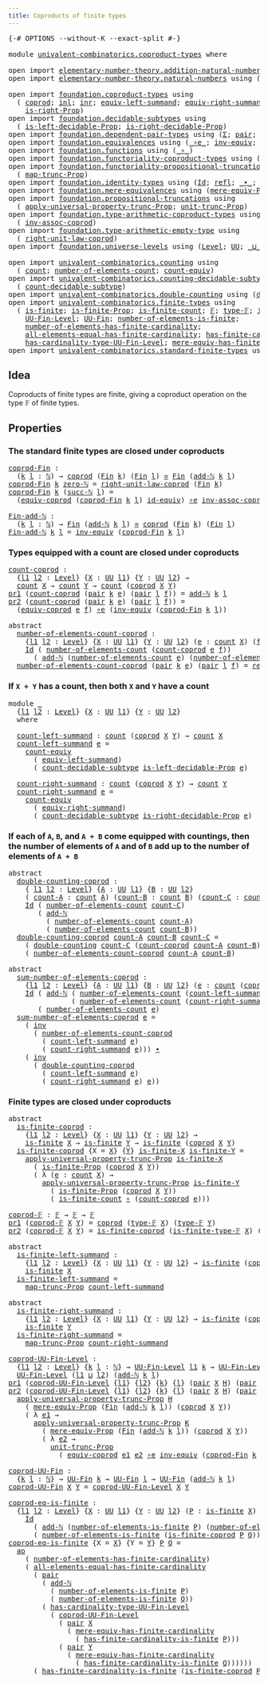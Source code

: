```yaml
---
title: Coproducts of finite types
---
```


<pre class="Agda"><a id="52" class="Symbol">{-#</a> <a id="56" class="Keyword">OPTIONS</a> <a id="64" class="Pragma">--without-K</a> <a id="76" class="Pragma">--exact-split</a> <a id="90" class="Symbol">#-}</a>

<a id="95" class="Keyword">module</a> <a id="102" href="univalent-combinatorics.coproduct-types.html" class="Module">univalent-combinatorics.coproduct-types</a> <a id="142" class="Keyword">where</a>

<a id="149" class="Keyword">open</a> <a id="154" class="Keyword">import</a> <a id="161" href="elementary-number-theory.addition-natural-numbers.html" class="Module">elementary-number-theory.addition-natural-numbers</a> <a id="211" class="Keyword">using</a> <a id="217" class="Symbol">(</a><a id="218" href="elementary-number-theory.addition-natural-numbers.html#1164" class="Function">add-ℕ</a><a id="223" class="Symbol">)</a>
<a id="225" class="Keyword">open</a> <a id="230" class="Keyword">import</a> <a id="237" href="elementary-number-theory.natural-numbers.html" class="Module">elementary-number-theory.natural-numbers</a> <a id="278" class="Keyword">using</a> <a id="284" class="Symbol">(</a><a id="285" href="elementary-number-theory.natural-numbers.html#1458" class="Datatype">ℕ</a><a id="286" class="Symbol">;</a> <a id="288" href="elementary-number-theory.natural-numbers.html#1479" class="InductiveConstructor">zero-ℕ</a><a id="294" class="Symbol">;</a> <a id="296" href="elementary-number-theory.natural-numbers.html#1492" class="InductiveConstructor">succ-ℕ</a><a id="302" class="Symbol">)</a>

<a id="305" class="Keyword">open</a> <a id="310" class="Keyword">import</a> <a id="317" href="foundation.coproduct-types.html" class="Module">foundation.coproduct-types</a> <a id="344" class="Keyword">using</a>
  <a id="352" class="Symbol">(</a> <a id="354" href="foundation.coproduct-types.html#1182" class="Datatype">coprod</a><a id="360" class="Symbol">;</a> <a id="362" href="foundation.coproduct-types.html#1253" class="InductiveConstructor">inl</a><a id="365" class="Symbol">;</a> <a id="367" href="foundation.coproduct-types.html#1276" class="InductiveConstructor">inr</a><a id="370" class="Symbol">;</a> <a id="372" href="foundation.coproduct-types.html#3502" class="Function">equiv-left-summand</a><a id="390" class="Symbol">;</a> <a id="392" href="foundation.coproduct-types.html#4547" class="Function">equiv-right-summand</a><a id="411" class="Symbol">;</a> <a id="413" href="foundation.coproduct-types.html#1663" class="Function">is-left-Prop</a><a id="425" class="Symbol">;</a>
    <a id="431" href="foundation.coproduct-types.html#1972" class="Function">is-right-Prop</a><a id="444" class="Symbol">)</a>
<a id="446" class="Keyword">open</a> <a id="451" class="Keyword">import</a> <a id="458" href="foundation.decidable-subtypes.html" class="Module">foundation.decidable-subtypes</a> <a id="488" class="Keyword">using</a>
  <a id="496" class="Symbol">(</a> <a id="498" href="foundation.decidable-subtypes.html#3782" class="Function">is-left-decidable-Prop</a><a id="520" class="Symbol">;</a> <a id="522" href="foundation.decidable-subtypes.html#4189" class="Function">is-right-decidable-Prop</a><a id="545" class="Symbol">)</a>
<a id="547" class="Keyword">open</a> <a id="552" class="Keyword">import</a> <a id="559" href="foundation.dependent-pair-types.html" class="Module">foundation.dependent-pair-types</a> <a id="591" class="Keyword">using</a> <a id="597" class="Symbol">(</a><a id="598" href="foundation-core.dependent-pair-types.html#515" class="Record">Σ</a><a id="599" class="Symbol">;</a> <a id="601" href="foundation-core.dependent-pair-types.html#588" class="InductiveConstructor">pair</a><a id="605" class="Symbol">;</a> <a id="607" href="foundation-core.dependent-pair-types.html#605" class="Field">pr1</a><a id="610" class="Symbol">;</a> <a id="612" href="foundation-core.dependent-pair-types.html#617" class="Field">pr2</a><a id="615" class="Symbol">)</a>
<a id="617" class="Keyword">open</a> <a id="622" class="Keyword">import</a> <a id="629" href="foundation.equivalences.html" class="Module">foundation.equivalences</a> <a id="653" class="Keyword">using</a> <a id="659" class="Symbol">(</a><a id="660" href="foundation-core.equivalences.html#7869" class="Function Operator">_∘e_</a><a id="664" class="Symbol">;</a> <a id="666" href="foundation-core.equivalences.html#5721" class="Function">inv-equiv</a><a id="675" class="Symbol">;</a> <a id="677" href="foundation-core.equivalences.html#1621" class="Function Operator">_≃_</a><a id="680" class="Symbol">;</a> <a id="682" href="foundation-core.equivalences.html#2494" class="Function">id-equiv</a><a id="690" class="Symbol">)</a>
<a id="692" class="Keyword">open</a> <a id="697" class="Keyword">import</a> <a id="704" href="foundation.functions.html" class="Module">foundation.functions</a> <a id="725" class="Keyword">using</a> <a id="731" class="Symbol">(</a><a id="732" href="foundation-core.functions.html#420" class="Function Operator">_∘_</a><a id="735" class="Symbol">)</a>
<a id="737" class="Keyword">open</a> <a id="742" class="Keyword">import</a> <a id="749" href="foundation.functoriality-coproduct-types.html" class="Module">foundation.functoriality-coproduct-types</a> <a id="790" class="Keyword">using</a> <a id="796" class="Symbol">(</a><a id="797" href="foundation.functoriality-coproduct-types.html#4586" class="Function">equiv-coprod</a><a id="809" class="Symbol">)</a>
<a id="811" class="Keyword">open</a> <a id="816" class="Keyword">import</a> <a id="823" href="foundation.functoriality-propositional-truncation.html" class="Module">foundation.functoriality-propositional-truncation</a> <a id="873" class="Keyword">using</a>
  <a id="881" class="Symbol">(</a> <a id="883" href="foundation.functoriality-propositional-truncation.html#1456" class="Function">map-trunc-Prop</a><a id="897" class="Symbol">)</a>
<a id="899" class="Keyword">open</a> <a id="904" class="Keyword">import</a> <a id="911" href="foundation.identity-types.html" class="Module">foundation.identity-types</a> <a id="937" class="Keyword">using</a> <a id="943" class="Symbol">(</a><a id="944" href="foundation-core.identity-types.html#1767" class="Datatype">Id</a><a id="946" class="Symbol">;</a> <a id="948" href="foundation-core.identity-types.html#1820" class="InductiveConstructor">refl</a><a id="952" class="Symbol">;</a> <a id="954" href="foundation-core.identity-types.html#2425" class="Function Operator">_∙_</a><a id="957" class="Symbol">;</a> <a id="959" href="foundation-core.identity-types.html#2729" class="Function">inv</a><a id="962" class="Symbol">;</a> <a id="964" href="foundation-core.identity-types.html#4003" class="Function">ap</a><a id="966" class="Symbol">)</a>
<a id="968" class="Keyword">open</a> <a id="973" class="Keyword">import</a> <a id="980" href="foundation.mere-equivalences.html" class="Module">foundation.mere-equivalences</a> <a id="1009" class="Keyword">using</a> <a id="1015" class="Symbol">(</a><a id="1016" href="foundation.mere-equivalences.html#1301" class="Function">mere-equiv-Prop</a><a id="1031" class="Symbol">)</a>
<a id="1033" class="Keyword">open</a> <a id="1038" class="Keyword">import</a> <a id="1045" href="foundation.propositional-truncations.html" class="Module">foundation.propositional-truncations</a> <a id="1082" class="Keyword">using</a>
  <a id="1090" class="Symbol">(</a> <a id="1092" href="foundation.propositional-truncations.html#5611" class="Function">apply-universal-property-trunc-Prop</a><a id="1127" class="Symbol">;</a> <a id="1129" href="foundation.propositional-truncations.html#2132" class="Function">unit-trunc-Prop</a><a id="1144" class="Symbol">)</a>
<a id="1146" class="Keyword">open</a> <a id="1151" class="Keyword">import</a> <a id="1158" href="foundation.type-arithmetic-coproduct-types.html" class="Module">foundation.type-arithmetic-coproduct-types</a> <a id="1201" class="Keyword">using</a>
  <a id="1209" class="Symbol">(</a> <a id="1211" href="foundation.type-arithmetic-coproduct-types.html#3751" class="Function">inv-assoc-coprod</a><a id="1227" class="Symbol">)</a>
<a id="1229" class="Keyword">open</a> <a id="1234" class="Keyword">import</a> <a id="1241" href="foundation.type-arithmetic-empty-type.html" class="Module">foundation.type-arithmetic-empty-type</a> <a id="1279" class="Keyword">using</a>
  <a id="1287" class="Symbol">(</a> <a id="1289" href="foundation.type-arithmetic-empty-type.html#10663" class="Function">right-unit-law-coprod</a><a id="1310" class="Symbol">)</a>
<a id="1312" class="Keyword">open</a> <a id="1317" class="Keyword">import</a> <a id="1324" href="foundation.universe-levels.html" class="Module">foundation.universe-levels</a> <a id="1351" class="Keyword">using</a> <a id="1357" class="Symbol">(</a><a id="1358" href="Agda.Primitive.html#597" class="Postulate">Level</a><a id="1363" class="Symbol">;</a> <a id="1365" href="foundation-core.universe-levels.html#235" class="Primitive">UU</a><a id="1367" class="Symbol">;</a> <a id="1369" href="Agda.Primitive.html#810" class="Primitive Operator">_⊔_</a><a id="1372" class="Symbol">)</a>

<a id="1375" class="Keyword">open</a> <a id="1380" class="Keyword">import</a> <a id="1387" href="univalent-combinatorics.counting.html" class="Module">univalent-combinatorics.counting</a> <a id="1420" class="Keyword">using</a>
  <a id="1428" class="Symbol">(</a> <a id="1430" href="univalent-combinatorics.counting.html#1901" class="Function">count</a><a id="1435" class="Symbol">;</a> <a id="1437" href="univalent-combinatorics.counting.html#2029" class="Function">number-of-elements-count</a><a id="1461" class="Symbol">;</a> <a id="1463" href="univalent-combinatorics.counting.html#3395" class="Function">count-equiv</a><a id="1474" class="Symbol">)</a>
<a id="1476" class="Keyword">open</a> <a id="1481" class="Keyword">import</a> <a id="1488" href="univalent-combinatorics.counting-decidable-subtypes.html" class="Module">univalent-combinatorics.counting-decidable-subtypes</a> <a id="1540" class="Keyword">using</a>
  <a id="1548" class="Symbol">(</a> <a id="1550" href="univalent-combinatorics.counting-decidable-subtypes.html#4574" class="Function">count-decidable-subtype</a><a id="1573" class="Symbol">)</a>
<a id="1575" class="Keyword">open</a> <a id="1580" class="Keyword">import</a> <a id="1587" href="univalent-combinatorics.double-counting.html" class="Module">univalent-combinatorics.double-counting</a> <a id="1627" class="Keyword">using</a> <a id="1633" class="Symbol">(</a><a id="1634" href="univalent-combinatorics.double-counting.html#1110" class="Function">double-counting</a><a id="1649" class="Symbol">)</a>
<a id="1651" class="Keyword">open</a> <a id="1656" class="Keyword">import</a> <a id="1663" href="univalent-combinatorics.finite-types.html" class="Module">univalent-combinatorics.finite-types</a> <a id="1700" class="Keyword">using</a>
  <a id="1708" class="Symbol">(</a> <a id="1710" href="univalent-combinatorics.finite-types.html#4244" class="Function">is-finite</a><a id="1719" class="Symbol">;</a> <a id="1721" href="univalent-combinatorics.finite-types.html#4153" class="Function">is-finite-Prop</a><a id="1735" class="Symbol">;</a> <a id="1737" href="univalent-combinatorics.finite-types.html#4483" class="Function">is-finite-count</a><a id="1752" class="Symbol">;</a> <a id="1754" href="univalent-combinatorics.finite-types.html#4635" class="Function">𝔽</a><a id="1755" class="Symbol">;</a> <a id="1757" href="univalent-combinatorics.finite-types.html#4683" class="Function">type-𝔽</a><a id="1763" class="Symbol">;</a> <a id="1765" href="univalent-combinatorics.finite-types.html#4734" class="Function">is-finite-type-𝔽</a><a id="1781" class="Symbol">;</a>
    <a id="1787" href="univalent-combinatorics.finite-types.html#5149" class="Function">UU-Fin-Level</a><a id="1799" class="Symbol">;</a> <a id="1801" href="univalent-combinatorics.finite-types.html#5610" class="Function">UU-Fin</a><a id="1807" class="Symbol">;</a> <a id="1809" href="univalent-combinatorics.finite-types.html#13493" class="Function">number-of-elements-is-finite</a><a id="1837" class="Symbol">;</a>
    <a id="1843" href="univalent-combinatorics.finite-types.html#6042" class="Function">number-of-elements-has-finite-cardinality</a><a id="1884" class="Symbol">;</a>
    <a id="1890" href="univalent-combinatorics.finite-types.html#11525" class="Function">all-elements-equal-has-finite-cardinality</a><a id="1931" class="Symbol">;</a> <a id="1933" href="univalent-combinatorics.finite-types.html#13256" class="Function">has-finite-cardinality-is-finite</a><a id="1965" class="Symbol">;</a>
    <a id="1971" href="univalent-combinatorics.finite-types.html#5350" class="Function">has-cardinality-type-UU-Fin-Level</a><a id="2004" class="Symbol">;</a> <a id="2006" href="univalent-combinatorics.finite-types.html#6202" class="Function">mere-equiv-has-finite-cardinality</a><a id="2039" class="Symbol">)</a>
<a id="2041" class="Keyword">open</a> <a id="2046" class="Keyword">import</a> <a id="2053" href="univalent-combinatorics.standard-finite-types.html" class="Module">univalent-combinatorics.standard-finite-types</a> <a id="2099" class="Keyword">using</a> <a id="2105" class="Symbol">(</a><a id="2106" href="univalent-combinatorics.standard-finite-types.html#2149" class="Function">Fin</a><a id="2109" class="Symbol">)</a>
</pre>
## Idea

Coproducts of finite types are finite, giving a coproduct operation on the type 𝔽 of finite types.

## Properties

### The standard finite types are closed under coproducts

<pre class="Agda"><a id="coprod-Fin"></a><a id="2307" href="univalent-combinatorics.coproduct-types.html#2307" class="Function">coprod-Fin</a> <a id="2318" class="Symbol">:</a>
  <a id="2322" class="Symbol">(</a><a id="2323" href="univalent-combinatorics.coproduct-types.html#2323" class="Bound">k</a> <a id="2325" href="univalent-combinatorics.coproduct-types.html#2325" class="Bound">l</a> <a id="2327" class="Symbol">:</a> <a id="2329" href="elementary-number-theory.natural-numbers.html#1458" class="Datatype">ℕ</a><a id="2330" class="Symbol">)</a> <a id="2332" class="Symbol">→</a> <a id="2334" href="foundation.coproduct-types.html#1182" class="Datatype">coprod</a> <a id="2341" class="Symbol">(</a><a id="2342" href="univalent-combinatorics.standard-finite-types.html#2149" class="Function">Fin</a> <a id="2346" href="univalent-combinatorics.coproduct-types.html#2323" class="Bound">k</a><a id="2347" class="Symbol">)</a> <a id="2349" class="Symbol">(</a><a id="2350" href="univalent-combinatorics.standard-finite-types.html#2149" class="Function">Fin</a> <a id="2354" href="univalent-combinatorics.coproduct-types.html#2325" class="Bound">l</a><a id="2355" class="Symbol">)</a> <a id="2357" href="foundation-core.equivalences.html#1621" class="Function Operator">≃</a> <a id="2359" href="univalent-combinatorics.standard-finite-types.html#2149" class="Function">Fin</a> <a id="2363" class="Symbol">(</a><a id="2364" href="elementary-number-theory.addition-natural-numbers.html#1164" class="Function">add-ℕ</a> <a id="2370" href="univalent-combinatorics.coproduct-types.html#2323" class="Bound">k</a> <a id="2372" href="univalent-combinatorics.coproduct-types.html#2325" class="Bound">l</a><a id="2373" class="Symbol">)</a>
<a id="2375" href="univalent-combinatorics.coproduct-types.html#2307" class="Function">coprod-Fin</a> <a id="2386" href="univalent-combinatorics.coproduct-types.html#2386" class="Bound">k</a> <a id="2388" href="elementary-number-theory.natural-numbers.html#1479" class="InductiveConstructor">zero-ℕ</a> <a id="2395" class="Symbol">=</a> <a id="2397" href="foundation.type-arithmetic-empty-type.html#10663" class="Function">right-unit-law-coprod</a> <a id="2419" class="Symbol">(</a><a id="2420" href="univalent-combinatorics.standard-finite-types.html#2149" class="Function">Fin</a> <a id="2424" href="univalent-combinatorics.coproduct-types.html#2386" class="Bound">k</a><a id="2425" class="Symbol">)</a>
<a id="2427" href="univalent-combinatorics.coproduct-types.html#2307" class="Function">coprod-Fin</a> <a id="2438" href="univalent-combinatorics.coproduct-types.html#2438" class="Bound">k</a> <a id="2440" class="Symbol">(</a><a id="2441" href="elementary-number-theory.natural-numbers.html#1492" class="InductiveConstructor">succ-ℕ</a> <a id="2448" href="univalent-combinatorics.coproduct-types.html#2448" class="Bound">l</a><a id="2449" class="Symbol">)</a> <a id="2451" class="Symbol">=</a>
  <a id="2455" class="Symbol">(</a><a id="2456" href="foundation.functoriality-coproduct-types.html#4586" class="Function">equiv-coprod</a> <a id="2469" class="Symbol">(</a><a id="2470" href="univalent-combinatorics.coproduct-types.html#2307" class="Function">coprod-Fin</a> <a id="2481" href="univalent-combinatorics.coproduct-types.html#2438" class="Bound">k</a> <a id="2483" href="univalent-combinatorics.coproduct-types.html#2448" class="Bound">l</a><a id="2484" class="Symbol">)</a> <a id="2486" href="foundation-core.equivalences.html#2494" class="Function">id-equiv</a><a id="2494" class="Symbol">)</a> <a id="2496" href="foundation-core.equivalences.html#7869" class="Function Operator">∘e</a> <a id="2499" href="foundation.type-arithmetic-coproduct-types.html#3751" class="Function">inv-assoc-coprod</a>

<a id="Fin-add-ℕ"></a><a id="2517" href="univalent-combinatorics.coproduct-types.html#2517" class="Function">Fin-add-ℕ</a> <a id="2527" class="Symbol">:</a>
  <a id="2531" class="Symbol">(</a><a id="2532" href="univalent-combinatorics.coproduct-types.html#2532" class="Bound">k</a> <a id="2534" href="univalent-combinatorics.coproduct-types.html#2534" class="Bound">l</a> <a id="2536" class="Symbol">:</a> <a id="2538" href="elementary-number-theory.natural-numbers.html#1458" class="Datatype">ℕ</a><a id="2539" class="Symbol">)</a> <a id="2541" class="Symbol">→</a> <a id="2543" href="univalent-combinatorics.standard-finite-types.html#2149" class="Function">Fin</a> <a id="2547" class="Symbol">(</a><a id="2548" href="elementary-number-theory.addition-natural-numbers.html#1164" class="Function">add-ℕ</a> <a id="2554" href="univalent-combinatorics.coproduct-types.html#2532" class="Bound">k</a> <a id="2556" href="univalent-combinatorics.coproduct-types.html#2534" class="Bound">l</a><a id="2557" class="Symbol">)</a> <a id="2559" href="foundation-core.equivalences.html#1621" class="Function Operator">≃</a> <a id="2561" href="foundation.coproduct-types.html#1182" class="Datatype">coprod</a> <a id="2568" class="Symbol">(</a><a id="2569" href="univalent-combinatorics.standard-finite-types.html#2149" class="Function">Fin</a> <a id="2573" href="univalent-combinatorics.coproduct-types.html#2532" class="Bound">k</a><a id="2574" class="Symbol">)</a> <a id="2576" class="Symbol">(</a><a id="2577" href="univalent-combinatorics.standard-finite-types.html#2149" class="Function">Fin</a> <a id="2581" href="univalent-combinatorics.coproduct-types.html#2534" class="Bound">l</a><a id="2582" class="Symbol">)</a>
<a id="2584" href="univalent-combinatorics.coproduct-types.html#2517" class="Function">Fin-add-ℕ</a> <a id="2594" href="univalent-combinatorics.coproduct-types.html#2594" class="Bound">k</a> <a id="2596" href="univalent-combinatorics.coproduct-types.html#2596" class="Bound">l</a> <a id="2598" class="Symbol">=</a> <a id="2600" href="foundation-core.equivalences.html#5721" class="Function">inv-equiv</a> <a id="2610" class="Symbol">(</a><a id="2611" href="univalent-combinatorics.coproduct-types.html#2307" class="Function">coprod-Fin</a> <a id="2622" href="univalent-combinatorics.coproduct-types.html#2594" class="Bound">k</a> <a id="2624" href="univalent-combinatorics.coproduct-types.html#2596" class="Bound">l</a><a id="2625" class="Symbol">)</a>
</pre>
### Types equipped with a count are closed under coproducts

<pre class="Agda"><a id="count-coprod"></a><a id="2701" href="univalent-combinatorics.coproduct-types.html#2701" class="Function">count-coprod</a> <a id="2714" class="Symbol">:</a>
  <a id="2718" class="Symbol">{</a><a id="2719" href="univalent-combinatorics.coproduct-types.html#2719" class="Bound">l1</a> <a id="2722" href="univalent-combinatorics.coproduct-types.html#2722" class="Bound">l2</a> <a id="2725" class="Symbol">:</a> <a id="2727" href="Agda.Primitive.html#597" class="Postulate">Level</a><a id="2732" class="Symbol">}</a> <a id="2734" class="Symbol">{</a><a id="2735" href="univalent-combinatorics.coproduct-types.html#2735" class="Bound">X</a> <a id="2737" class="Symbol">:</a> <a id="2739" href="foundation-core.universe-levels.html#235" class="Primitive">UU</a> <a id="2742" href="univalent-combinatorics.coproduct-types.html#2719" class="Bound">l1</a><a id="2744" class="Symbol">}</a> <a id="2746" class="Symbol">{</a><a id="2747" href="univalent-combinatorics.coproduct-types.html#2747" class="Bound">Y</a> <a id="2749" class="Symbol">:</a> <a id="2751" href="foundation-core.universe-levels.html#235" class="Primitive">UU</a> <a id="2754" href="univalent-combinatorics.coproduct-types.html#2722" class="Bound">l2</a><a id="2756" class="Symbol">}</a> <a id="2758" class="Symbol">→</a>
  <a id="2762" href="univalent-combinatorics.counting.html#1901" class="Function">count</a> <a id="2768" href="univalent-combinatorics.coproduct-types.html#2735" class="Bound">X</a> <a id="2770" class="Symbol">→</a> <a id="2772" href="univalent-combinatorics.counting.html#1901" class="Function">count</a> <a id="2778" href="univalent-combinatorics.coproduct-types.html#2747" class="Bound">Y</a> <a id="2780" class="Symbol">→</a> <a id="2782" href="univalent-combinatorics.counting.html#1901" class="Function">count</a> <a id="2788" class="Symbol">(</a><a id="2789" href="foundation.coproduct-types.html#1182" class="Datatype">coprod</a> <a id="2796" href="univalent-combinatorics.coproduct-types.html#2735" class="Bound">X</a> <a id="2798" href="univalent-combinatorics.coproduct-types.html#2747" class="Bound">Y</a><a id="2799" class="Symbol">)</a>
<a id="2801" href="foundation-core.dependent-pair-types.html#605" class="Field">pr1</a> <a id="2805" class="Symbol">(</a><a id="2806" href="univalent-combinatorics.coproduct-types.html#2701" class="Function">count-coprod</a> <a id="2819" class="Symbol">(</a><a id="2820" href="foundation-core.dependent-pair-types.html#588" class="InductiveConstructor">pair</a> <a id="2825" href="univalent-combinatorics.coproduct-types.html#2825" class="Bound">k</a> <a id="2827" href="univalent-combinatorics.coproduct-types.html#2827" class="Bound">e</a><a id="2828" class="Symbol">)</a> <a id="2830" class="Symbol">(</a><a id="2831" href="foundation-core.dependent-pair-types.html#588" class="InductiveConstructor">pair</a> <a id="2836" href="univalent-combinatorics.coproduct-types.html#2836" class="Bound">l</a> <a id="2838" href="univalent-combinatorics.coproduct-types.html#2838" class="Bound">f</a><a id="2839" class="Symbol">))</a> <a id="2842" class="Symbol">=</a> <a id="2844" href="elementary-number-theory.addition-natural-numbers.html#1164" class="Function">add-ℕ</a> <a id="2850" href="univalent-combinatorics.coproduct-types.html#2825" class="Bound">k</a> <a id="2852" href="univalent-combinatorics.coproduct-types.html#2836" class="Bound">l</a>
<a id="2854" href="foundation-core.dependent-pair-types.html#617" class="Field">pr2</a> <a id="2858" class="Symbol">(</a><a id="2859" href="univalent-combinatorics.coproduct-types.html#2701" class="Function">count-coprod</a> <a id="2872" class="Symbol">(</a><a id="2873" href="foundation-core.dependent-pair-types.html#588" class="InductiveConstructor">pair</a> <a id="2878" href="univalent-combinatorics.coproduct-types.html#2878" class="Bound">k</a> <a id="2880" href="univalent-combinatorics.coproduct-types.html#2880" class="Bound">e</a><a id="2881" class="Symbol">)</a> <a id="2883" class="Symbol">(</a><a id="2884" href="foundation-core.dependent-pair-types.html#588" class="InductiveConstructor">pair</a> <a id="2889" href="univalent-combinatorics.coproduct-types.html#2889" class="Bound">l</a> <a id="2891" href="univalent-combinatorics.coproduct-types.html#2891" class="Bound">f</a><a id="2892" class="Symbol">))</a> <a id="2895" class="Symbol">=</a>
  <a id="2899" class="Symbol">(</a><a id="2900" href="foundation.functoriality-coproduct-types.html#4586" class="Function">equiv-coprod</a> <a id="2913" href="univalent-combinatorics.coproduct-types.html#2880" class="Bound">e</a> <a id="2915" href="univalent-combinatorics.coproduct-types.html#2891" class="Bound">f</a><a id="2916" class="Symbol">)</a> <a id="2918" href="foundation-core.equivalences.html#7869" class="Function Operator">∘e</a> <a id="2921" class="Symbol">(</a><a id="2922" href="foundation-core.equivalences.html#5721" class="Function">inv-equiv</a> <a id="2932" class="Symbol">(</a><a id="2933" href="univalent-combinatorics.coproduct-types.html#2307" class="Function">coprod-Fin</a> <a id="2944" href="univalent-combinatorics.coproduct-types.html#2878" class="Bound">k</a> <a id="2946" href="univalent-combinatorics.coproduct-types.html#2889" class="Bound">l</a><a id="2947" class="Symbol">))</a>

<a id="2951" class="Keyword">abstract</a>
  <a id="number-of-elements-count-coprod"></a><a id="2962" href="univalent-combinatorics.coproduct-types.html#2962" class="Function">number-of-elements-count-coprod</a> <a id="2994" class="Symbol">:</a>
    <a id="3000" class="Symbol">{</a><a id="3001" href="univalent-combinatorics.coproduct-types.html#3001" class="Bound">l1</a> <a id="3004" href="univalent-combinatorics.coproduct-types.html#3004" class="Bound">l2</a> <a id="3007" class="Symbol">:</a> <a id="3009" href="Agda.Primitive.html#597" class="Postulate">Level</a><a id="3014" class="Symbol">}</a> <a id="3016" class="Symbol">{</a><a id="3017" href="univalent-combinatorics.coproduct-types.html#3017" class="Bound">X</a> <a id="3019" class="Symbol">:</a> <a id="3021" href="foundation-core.universe-levels.html#235" class="Primitive">UU</a> <a id="3024" href="univalent-combinatorics.coproduct-types.html#3001" class="Bound">l1</a><a id="3026" class="Symbol">}</a> <a id="3028" class="Symbol">{</a><a id="3029" href="univalent-combinatorics.coproduct-types.html#3029" class="Bound">Y</a> <a id="3031" class="Symbol">:</a> <a id="3033" href="foundation-core.universe-levels.html#235" class="Primitive">UU</a> <a id="3036" href="univalent-combinatorics.coproduct-types.html#3004" class="Bound">l2</a><a id="3038" class="Symbol">}</a> <a id="3040" class="Symbol">(</a><a id="3041" href="univalent-combinatorics.coproduct-types.html#3041" class="Bound">e</a> <a id="3043" class="Symbol">:</a> <a id="3045" href="univalent-combinatorics.counting.html#1901" class="Function">count</a> <a id="3051" href="univalent-combinatorics.coproduct-types.html#3017" class="Bound">X</a><a id="3052" class="Symbol">)</a> <a id="3054" class="Symbol">(</a><a id="3055" href="univalent-combinatorics.coproduct-types.html#3055" class="Bound">f</a> <a id="3057" class="Symbol">:</a> <a id="3059" href="univalent-combinatorics.counting.html#1901" class="Function">count</a> <a id="3065" href="univalent-combinatorics.coproduct-types.html#3029" class="Bound">Y</a><a id="3066" class="Symbol">)</a> <a id="3068" class="Symbol">→</a>
    <a id="3074" href="foundation-core.identity-types.html#1767" class="Datatype">Id</a> <a id="3077" class="Symbol">(</a> <a id="3079" href="univalent-combinatorics.counting.html#2029" class="Function">number-of-elements-count</a> <a id="3104" class="Symbol">(</a><a id="3105" href="univalent-combinatorics.coproduct-types.html#2701" class="Function">count-coprod</a> <a id="3118" href="univalent-combinatorics.coproduct-types.html#3041" class="Bound">e</a> <a id="3120" href="univalent-combinatorics.coproduct-types.html#3055" class="Bound">f</a><a id="3121" class="Symbol">))</a>
      <a id="3130" class="Symbol">(</a> <a id="3132" href="elementary-number-theory.addition-natural-numbers.html#1164" class="Function">add-ℕ</a> <a id="3138" class="Symbol">(</a><a id="3139" href="univalent-combinatorics.counting.html#2029" class="Function">number-of-elements-count</a> <a id="3164" href="univalent-combinatorics.coproduct-types.html#3041" class="Bound">e</a><a id="3165" class="Symbol">)</a> <a id="3167" class="Symbol">(</a><a id="3168" href="univalent-combinatorics.counting.html#2029" class="Function">number-of-elements-count</a> <a id="3193" href="univalent-combinatorics.coproduct-types.html#3055" class="Bound">f</a><a id="3194" class="Symbol">))</a>
  <a id="3199" href="univalent-combinatorics.coproduct-types.html#2962" class="Function">number-of-elements-count-coprod</a> <a id="3231" class="Symbol">(</a><a id="3232" href="foundation-core.dependent-pair-types.html#588" class="InductiveConstructor">pair</a> <a id="3237" href="univalent-combinatorics.coproduct-types.html#3237" class="Bound">k</a> <a id="3239" href="univalent-combinatorics.coproduct-types.html#3239" class="Bound">e</a><a id="3240" class="Symbol">)</a> <a id="3242" class="Symbol">(</a><a id="3243" href="foundation-core.dependent-pair-types.html#588" class="InductiveConstructor">pair</a> <a id="3248" href="univalent-combinatorics.coproduct-types.html#3248" class="Bound">l</a> <a id="3250" href="univalent-combinatorics.coproduct-types.html#3250" class="Bound">f</a><a id="3251" class="Symbol">)</a> <a id="3253" class="Symbol">=</a> <a id="3255" href="foundation-core.identity-types.html#1820" class="InductiveConstructor">refl</a>
</pre>
### If `X + Y` has a count, then both `X` and `Y` have a count

<pre class="Agda"><a id="3337" class="Keyword">module</a> <a id="3344" href="univalent-combinatorics.coproduct-types.html#3344" class="Module">_</a>
  <a id="3348" class="Symbol">{</a><a id="3349" href="univalent-combinatorics.coproduct-types.html#3349" class="Bound">l1</a> <a id="3352" href="univalent-combinatorics.coproduct-types.html#3352" class="Bound">l2</a> <a id="3355" class="Symbol">:</a> <a id="3357" href="Agda.Primitive.html#597" class="Postulate">Level</a><a id="3362" class="Symbol">}</a> <a id="3364" class="Symbol">{</a><a id="3365" href="univalent-combinatorics.coproduct-types.html#3365" class="Bound">X</a> <a id="3367" class="Symbol">:</a> <a id="3369" href="foundation-core.universe-levels.html#235" class="Primitive">UU</a> <a id="3372" href="univalent-combinatorics.coproduct-types.html#3349" class="Bound">l1</a><a id="3374" class="Symbol">}</a> <a id="3376" class="Symbol">{</a><a id="3377" href="univalent-combinatorics.coproduct-types.html#3377" class="Bound">Y</a> <a id="3379" class="Symbol">:</a> <a id="3381" href="foundation-core.universe-levels.html#235" class="Primitive">UU</a> <a id="3384" href="univalent-combinatorics.coproduct-types.html#3352" class="Bound">l2</a><a id="3386" class="Symbol">}</a>
  <a id="3390" class="Keyword">where</a>
  
  <a id="3401" href="univalent-combinatorics.coproduct-types.html#3401" class="Function">count-left-summand</a> <a id="3420" class="Symbol">:</a> <a id="3422" href="univalent-combinatorics.counting.html#1901" class="Function">count</a> <a id="3428" class="Symbol">(</a><a id="3429" href="foundation.coproduct-types.html#1182" class="Datatype">coprod</a> <a id="3436" href="univalent-combinatorics.coproduct-types.html#3365" class="Bound">X</a> <a id="3438" href="univalent-combinatorics.coproduct-types.html#3377" class="Bound">Y</a><a id="3439" class="Symbol">)</a> <a id="3441" class="Symbol">→</a> <a id="3443" href="univalent-combinatorics.counting.html#1901" class="Function">count</a> <a id="3449" href="univalent-combinatorics.coproduct-types.html#3365" class="Bound">X</a>
  <a id="3453" href="univalent-combinatorics.coproduct-types.html#3401" class="Function">count-left-summand</a> <a id="3472" href="univalent-combinatorics.coproduct-types.html#3472" class="Bound">e</a> <a id="3474" class="Symbol">=</a>
    <a id="3480" href="univalent-combinatorics.counting.html#3395" class="Function">count-equiv</a>
      <a id="3498" class="Symbol">(</a> <a id="3500" href="foundation.coproduct-types.html#3502" class="Function">equiv-left-summand</a><a id="3518" class="Symbol">)</a>
      <a id="3526" class="Symbol">(</a> <a id="3528" href="univalent-combinatorics.counting-decidable-subtypes.html#4574" class="Function">count-decidable-subtype</a> <a id="3552" href="foundation.decidable-subtypes.html#3782" class="Function">is-left-decidable-Prop</a> <a id="3575" href="univalent-combinatorics.coproduct-types.html#3472" class="Bound">e</a><a id="3576" class="Symbol">)</a>

  <a id="3581" href="univalent-combinatorics.coproduct-types.html#3581" class="Function">count-right-summand</a> <a id="3601" class="Symbol">:</a> <a id="3603" href="univalent-combinatorics.counting.html#1901" class="Function">count</a> <a id="3609" class="Symbol">(</a><a id="3610" href="foundation.coproduct-types.html#1182" class="Datatype">coprod</a> <a id="3617" href="univalent-combinatorics.coproduct-types.html#3365" class="Bound">X</a> <a id="3619" href="univalent-combinatorics.coproduct-types.html#3377" class="Bound">Y</a><a id="3620" class="Symbol">)</a> <a id="3622" class="Symbol">→</a> <a id="3624" href="univalent-combinatorics.counting.html#1901" class="Function">count</a> <a id="3630" href="univalent-combinatorics.coproduct-types.html#3377" class="Bound">Y</a>
  <a id="3634" href="univalent-combinatorics.coproduct-types.html#3581" class="Function">count-right-summand</a> <a id="3654" href="univalent-combinatorics.coproduct-types.html#3654" class="Bound">e</a> <a id="3656" class="Symbol">=</a>
    <a id="3662" href="univalent-combinatorics.counting.html#3395" class="Function">count-equiv</a>
      <a id="3680" class="Symbol">(</a> <a id="3682" href="foundation.coproduct-types.html#4547" class="Function">equiv-right-summand</a><a id="3701" class="Symbol">)</a>
      <a id="3709" class="Symbol">(</a> <a id="3711" href="univalent-combinatorics.counting-decidable-subtypes.html#4574" class="Function">count-decidable-subtype</a> <a id="3735" href="foundation.decidable-subtypes.html#4189" class="Function">is-right-decidable-Prop</a> <a id="3759" href="univalent-combinatorics.coproduct-types.html#3654" class="Bound">e</a><a id="3760" class="Symbol">)</a>
</pre>
### If each of `A`, `B`, and `A + B` come equipped with countings, then the number of elements of `A` and of `B` add up to the number of elements of `A + B`

<pre class="Agda"><a id="3933" class="Keyword">abstract</a>
  <a id="double-counting-coprod"></a><a id="3944" href="univalent-combinatorics.coproduct-types.html#3944" class="Function">double-counting-coprod</a> <a id="3967" class="Symbol">:</a>
    <a id="3973" class="Symbol">{</a> <a id="3975" href="univalent-combinatorics.coproduct-types.html#3975" class="Bound">l1</a> <a id="3978" href="univalent-combinatorics.coproduct-types.html#3978" class="Bound">l2</a> <a id="3981" class="Symbol">:</a> <a id="3983" href="Agda.Primitive.html#597" class="Postulate">Level</a><a id="3988" class="Symbol">}</a> <a id="3990" class="Symbol">{</a><a id="3991" href="univalent-combinatorics.coproduct-types.html#3991" class="Bound">A</a> <a id="3993" class="Symbol">:</a> <a id="3995" href="foundation-core.universe-levels.html#235" class="Primitive">UU</a> <a id="3998" href="univalent-combinatorics.coproduct-types.html#3975" class="Bound">l1</a><a id="4000" class="Symbol">}</a> <a id="4002" class="Symbol">{</a><a id="4003" href="univalent-combinatorics.coproduct-types.html#4003" class="Bound">B</a> <a id="4005" class="Symbol">:</a> <a id="4007" href="foundation-core.universe-levels.html#235" class="Primitive">UU</a> <a id="4010" href="univalent-combinatorics.coproduct-types.html#3978" class="Bound">l2</a><a id="4012" class="Symbol">}</a>
    <a id="4018" class="Symbol">(</a> <a id="4020" href="univalent-combinatorics.coproduct-types.html#4020" class="Bound">count-A</a> <a id="4028" class="Symbol">:</a> <a id="4030" href="univalent-combinatorics.counting.html#1901" class="Function">count</a> <a id="4036" href="univalent-combinatorics.coproduct-types.html#3991" class="Bound">A</a><a id="4037" class="Symbol">)</a> <a id="4039" class="Symbol">(</a><a id="4040" href="univalent-combinatorics.coproduct-types.html#4040" class="Bound">count-B</a> <a id="4048" class="Symbol">:</a> <a id="4050" href="univalent-combinatorics.counting.html#1901" class="Function">count</a> <a id="4056" href="univalent-combinatorics.coproduct-types.html#4003" class="Bound">B</a><a id="4057" class="Symbol">)</a> <a id="4059" class="Symbol">(</a><a id="4060" href="univalent-combinatorics.coproduct-types.html#4060" class="Bound">count-C</a> <a id="4068" class="Symbol">:</a> <a id="4070" href="univalent-combinatorics.counting.html#1901" class="Function">count</a> <a id="4076" class="Symbol">(</a><a id="4077" href="foundation.coproduct-types.html#1182" class="Datatype">coprod</a> <a id="4084" href="univalent-combinatorics.coproduct-types.html#3991" class="Bound">A</a> <a id="4086" href="univalent-combinatorics.coproduct-types.html#4003" class="Bound">B</a><a id="4087" class="Symbol">))</a> <a id="4090" class="Symbol">→</a>
    <a id="4096" href="foundation-core.identity-types.html#1767" class="Datatype">Id</a> <a id="4099" class="Symbol">(</a> <a id="4101" href="univalent-combinatorics.counting.html#2029" class="Function">number-of-elements-count</a> <a id="4126" href="univalent-combinatorics.coproduct-types.html#4060" class="Bound">count-C</a><a id="4133" class="Symbol">)</a>
       <a id="4142" class="Symbol">(</a> <a id="4144" href="elementary-number-theory.addition-natural-numbers.html#1164" class="Function">add-ℕ</a>
         <a id="4159" class="Symbol">(</a> <a id="4161" href="univalent-combinatorics.counting.html#2029" class="Function">number-of-elements-count</a> <a id="4186" href="univalent-combinatorics.coproduct-types.html#4020" class="Bound">count-A</a><a id="4193" class="Symbol">)</a>
         <a id="4204" class="Symbol">(</a> <a id="4206" href="univalent-combinatorics.counting.html#2029" class="Function">number-of-elements-count</a> <a id="4231" href="univalent-combinatorics.coproduct-types.html#4040" class="Bound">count-B</a><a id="4238" class="Symbol">))</a>
  <a id="4243" href="univalent-combinatorics.coproduct-types.html#3944" class="Function">double-counting-coprod</a> <a id="4266" href="univalent-combinatorics.coproduct-types.html#4266" class="Bound">count-A</a> <a id="4274" href="univalent-combinatorics.coproduct-types.html#4274" class="Bound">count-B</a> <a id="4282" href="univalent-combinatorics.coproduct-types.html#4282" class="Bound">count-C</a> <a id="4290" class="Symbol">=</a>
    <a id="4296" class="Symbol">(</a> <a id="4298" href="univalent-combinatorics.double-counting.html#1110" class="Function">double-counting</a> <a id="4314" href="univalent-combinatorics.coproduct-types.html#4282" class="Bound">count-C</a> <a id="4322" class="Symbol">(</a><a id="4323" href="univalent-combinatorics.coproduct-types.html#2701" class="Function">count-coprod</a> <a id="4336" href="univalent-combinatorics.coproduct-types.html#4266" class="Bound">count-A</a> <a id="4344" href="univalent-combinatorics.coproduct-types.html#4274" class="Bound">count-B</a><a id="4351" class="Symbol">))</a> <a id="4354" href="foundation-core.identity-types.html#2425" class="Function Operator">∙</a>
    <a id="4360" class="Symbol">(</a> <a id="4362" href="univalent-combinatorics.coproduct-types.html#2962" class="Function">number-of-elements-count-coprod</a> <a id="4394" href="univalent-combinatorics.coproduct-types.html#4266" class="Bound">count-A</a> <a id="4402" href="univalent-combinatorics.coproduct-types.html#4274" class="Bound">count-B</a><a id="4409" class="Symbol">)</a>

<a id="4412" class="Keyword">abstract</a>
  <a id="sum-number-of-elements-coprod"></a><a id="4423" href="univalent-combinatorics.coproduct-types.html#4423" class="Function">sum-number-of-elements-coprod</a> <a id="4453" class="Symbol">:</a>
    <a id="4459" class="Symbol">{</a><a id="4460" href="univalent-combinatorics.coproduct-types.html#4460" class="Bound">l1</a> <a id="4463" href="univalent-combinatorics.coproduct-types.html#4463" class="Bound">l2</a> <a id="4466" class="Symbol">:</a> <a id="4468" href="Agda.Primitive.html#597" class="Postulate">Level</a><a id="4473" class="Symbol">}</a> <a id="4475" class="Symbol">{</a><a id="4476" href="univalent-combinatorics.coproduct-types.html#4476" class="Bound">A</a> <a id="4478" class="Symbol">:</a> <a id="4480" href="foundation-core.universe-levels.html#235" class="Primitive">UU</a> <a id="4483" href="univalent-combinatorics.coproduct-types.html#4460" class="Bound">l1</a><a id="4485" class="Symbol">}</a> <a id="4487" class="Symbol">{</a><a id="4488" href="univalent-combinatorics.coproduct-types.html#4488" class="Bound">B</a> <a id="4490" class="Symbol">:</a> <a id="4492" href="foundation-core.universe-levels.html#235" class="Primitive">UU</a> <a id="4495" href="univalent-combinatorics.coproduct-types.html#4463" class="Bound">l2</a><a id="4497" class="Symbol">}</a> <a id="4499" class="Symbol">(</a><a id="4500" href="univalent-combinatorics.coproduct-types.html#4500" class="Bound">e</a> <a id="4502" class="Symbol">:</a> <a id="4504" href="univalent-combinatorics.counting.html#1901" class="Function">count</a> <a id="4510" class="Symbol">(</a><a id="4511" href="foundation.coproduct-types.html#1182" class="Datatype">coprod</a> <a id="4518" href="univalent-combinatorics.coproduct-types.html#4476" class="Bound">A</a> <a id="4520" href="univalent-combinatorics.coproduct-types.html#4488" class="Bound">B</a><a id="4521" class="Symbol">))</a> <a id="4524" class="Symbol">→</a>
    <a id="4530" href="foundation-core.identity-types.html#1767" class="Datatype">Id</a> <a id="4533" class="Symbol">(</a> <a id="4535" href="elementary-number-theory.addition-natural-numbers.html#1164" class="Function">add-ℕ</a> <a id="4541" class="Symbol">(</a> <a id="4543" href="univalent-combinatorics.counting.html#2029" class="Function">number-of-elements-count</a> <a id="4568" class="Symbol">(</a><a id="4569" href="univalent-combinatorics.coproduct-types.html#3401" class="Function">count-left-summand</a> <a id="4588" href="univalent-combinatorics.coproduct-types.html#4500" class="Bound">e</a><a id="4589" class="Symbol">))</a>
               <a id="4607" class="Symbol">(</a> <a id="4609" href="univalent-combinatorics.counting.html#2029" class="Function">number-of-elements-count</a> <a id="4634" class="Symbol">(</a><a id="4635" href="univalent-combinatorics.coproduct-types.html#3581" class="Function">count-right-summand</a> <a id="4655" href="univalent-combinatorics.coproduct-types.html#4500" class="Bound">e</a><a id="4656" class="Symbol">)))</a>
       <a id="4667" class="Symbol">(</a> <a id="4669" href="univalent-combinatorics.counting.html#2029" class="Function">number-of-elements-count</a> <a id="4694" href="univalent-combinatorics.coproduct-types.html#4500" class="Bound">e</a><a id="4695" class="Symbol">)</a>
  <a id="4699" href="univalent-combinatorics.coproduct-types.html#4423" class="Function">sum-number-of-elements-coprod</a> <a id="4729" href="univalent-combinatorics.coproduct-types.html#4729" class="Bound">e</a> <a id="4731" class="Symbol">=</a>
    <a id="4737" class="Symbol">(</a> <a id="4739" href="foundation-core.identity-types.html#2729" class="Function">inv</a>
      <a id="4749" class="Symbol">(</a> <a id="4751" href="univalent-combinatorics.coproduct-types.html#2962" class="Function">number-of-elements-count-coprod</a>
        <a id="4791" class="Symbol">(</a> <a id="4793" href="univalent-combinatorics.coproduct-types.html#3401" class="Function">count-left-summand</a> <a id="4812" href="univalent-combinatorics.coproduct-types.html#4729" class="Bound">e</a><a id="4813" class="Symbol">)</a>
        <a id="4823" class="Symbol">(</a> <a id="4825" href="univalent-combinatorics.coproduct-types.html#3581" class="Function">count-right-summand</a> <a id="4845" href="univalent-combinatorics.coproduct-types.html#4729" class="Bound">e</a><a id="4846" class="Symbol">)))</a> <a id="4850" href="foundation-core.identity-types.html#2425" class="Function Operator">∙</a>
    <a id="4856" class="Symbol">(</a> <a id="4858" href="foundation-core.identity-types.html#2729" class="Function">inv</a>
      <a id="4868" class="Symbol">(</a> <a id="4870" href="univalent-combinatorics.coproduct-types.html#3944" class="Function">double-counting-coprod</a>
        <a id="4901" class="Symbol">(</a> <a id="4903" href="univalent-combinatorics.coproduct-types.html#3401" class="Function">count-left-summand</a> <a id="4922" href="univalent-combinatorics.coproduct-types.html#4729" class="Bound">e</a><a id="4923" class="Symbol">)</a>
        <a id="4933" class="Symbol">(</a> <a id="4935" href="univalent-combinatorics.coproduct-types.html#3581" class="Function">count-right-summand</a> <a id="4955" href="univalent-combinatorics.coproduct-types.html#4729" class="Bound">e</a><a id="4956" class="Symbol">)</a> <a id="4958" href="univalent-combinatorics.coproduct-types.html#4729" class="Bound">e</a><a id="4959" class="Symbol">))</a>
</pre>
### Finite types are closed under coproducts

<pre class="Agda"><a id="5021" class="Keyword">abstract</a>
  <a id="is-finite-coprod"></a><a id="5032" href="univalent-combinatorics.coproduct-types.html#5032" class="Function">is-finite-coprod</a> <a id="5049" class="Symbol">:</a>
    <a id="5055" class="Symbol">{</a><a id="5056" href="univalent-combinatorics.coproduct-types.html#5056" class="Bound">l1</a> <a id="5059" href="univalent-combinatorics.coproduct-types.html#5059" class="Bound">l2</a> <a id="5062" class="Symbol">:</a> <a id="5064" href="Agda.Primitive.html#597" class="Postulate">Level</a><a id="5069" class="Symbol">}</a> <a id="5071" class="Symbol">{</a><a id="5072" href="univalent-combinatorics.coproduct-types.html#5072" class="Bound">X</a> <a id="5074" class="Symbol">:</a> <a id="5076" href="foundation-core.universe-levels.html#235" class="Primitive">UU</a> <a id="5079" href="univalent-combinatorics.coproduct-types.html#5056" class="Bound">l1</a><a id="5081" class="Symbol">}</a> <a id="5083" class="Symbol">{</a><a id="5084" href="univalent-combinatorics.coproduct-types.html#5084" class="Bound">Y</a> <a id="5086" class="Symbol">:</a> <a id="5088" href="foundation-core.universe-levels.html#235" class="Primitive">UU</a> <a id="5091" href="univalent-combinatorics.coproduct-types.html#5059" class="Bound">l2</a><a id="5093" class="Symbol">}</a> <a id="5095" class="Symbol">→</a>
    <a id="5101" href="univalent-combinatorics.finite-types.html#4244" class="Function">is-finite</a> <a id="5111" href="univalent-combinatorics.coproduct-types.html#5072" class="Bound">X</a> <a id="5113" class="Symbol">→</a> <a id="5115" href="univalent-combinatorics.finite-types.html#4244" class="Function">is-finite</a> <a id="5125" href="univalent-combinatorics.coproduct-types.html#5084" class="Bound">Y</a> <a id="5127" class="Symbol">→</a> <a id="5129" href="univalent-combinatorics.finite-types.html#4244" class="Function">is-finite</a> <a id="5139" class="Symbol">(</a><a id="5140" href="foundation.coproduct-types.html#1182" class="Datatype">coprod</a> <a id="5147" href="univalent-combinatorics.coproduct-types.html#5072" class="Bound">X</a> <a id="5149" href="univalent-combinatorics.coproduct-types.html#5084" class="Bound">Y</a><a id="5150" class="Symbol">)</a>
  <a id="5154" href="univalent-combinatorics.coproduct-types.html#5032" class="Function">is-finite-coprod</a> <a id="5171" class="Symbol">{</a><a id="5172" class="Argument">X</a> <a id="5174" class="Symbol">=</a> <a id="5176" href="univalent-combinatorics.coproduct-types.html#5176" class="Bound">X</a><a id="5177" class="Symbol">}</a> <a id="5179" class="Symbol">{</a><a id="5180" href="univalent-combinatorics.coproduct-types.html#5180" class="Bound">Y</a><a id="5181" class="Symbol">}</a> <a id="5183" href="univalent-combinatorics.coproduct-types.html#5183" class="Bound">is-finite-X</a> <a id="5195" href="univalent-combinatorics.coproduct-types.html#5195" class="Bound">is-finite-Y</a> <a id="5207" class="Symbol">=</a>
    <a id="5213" href="foundation.propositional-truncations.html#5611" class="Function">apply-universal-property-trunc-Prop</a> <a id="5249" href="univalent-combinatorics.coproduct-types.html#5183" class="Bound">is-finite-X</a>
      <a id="5267" class="Symbol">(</a> <a id="5269" href="univalent-combinatorics.finite-types.html#4153" class="Function">is-finite-Prop</a> <a id="5284" class="Symbol">(</a><a id="5285" href="foundation.coproduct-types.html#1182" class="Datatype">coprod</a> <a id="5292" href="univalent-combinatorics.coproduct-types.html#5176" class="Bound">X</a> <a id="5294" href="univalent-combinatorics.coproduct-types.html#5180" class="Bound">Y</a><a id="5295" class="Symbol">))</a>
      <a id="5304" class="Symbol">(</a> <a id="5306" class="Symbol">λ</a> <a id="5308" class="Symbol">(</a><a id="5309" href="univalent-combinatorics.coproduct-types.html#5309" class="Bound">e</a> <a id="5311" class="Symbol">:</a> <a id="5313" href="univalent-combinatorics.counting.html#1901" class="Function">count</a> <a id="5319" href="univalent-combinatorics.coproduct-types.html#5176" class="Bound">X</a><a id="5320" class="Symbol">)</a> <a id="5322" class="Symbol">→</a>
        <a id="5332" href="foundation.propositional-truncations.html#5611" class="Function">apply-universal-property-trunc-Prop</a> <a id="5368" href="univalent-combinatorics.coproduct-types.html#5195" class="Bound">is-finite-Y</a>
          <a id="5390" class="Symbol">(</a> <a id="5392" href="univalent-combinatorics.finite-types.html#4153" class="Function">is-finite-Prop</a> <a id="5407" class="Symbol">(</a><a id="5408" href="foundation.coproduct-types.html#1182" class="Datatype">coprod</a> <a id="5415" href="univalent-combinatorics.coproduct-types.html#5176" class="Bound">X</a> <a id="5417" href="univalent-combinatorics.coproduct-types.html#5180" class="Bound">Y</a><a id="5418" class="Symbol">))</a>
          <a id="5431" class="Symbol">(</a> <a id="5433" href="univalent-combinatorics.finite-types.html#4483" class="Function">is-finite-count</a> <a id="5449" href="foundation-core.functions.html#420" class="Function Operator">∘</a> <a id="5451" class="Symbol">(</a><a id="5452" href="univalent-combinatorics.coproduct-types.html#2701" class="Function">count-coprod</a> <a id="5465" href="univalent-combinatorics.coproduct-types.html#5309" class="Bound">e</a><a id="5466" class="Symbol">)))</a>

<a id="coprod-𝔽"></a><a id="5471" href="univalent-combinatorics.coproduct-types.html#5471" class="Function">coprod-𝔽</a> <a id="5480" class="Symbol">:</a> <a id="5482" href="univalent-combinatorics.finite-types.html#4635" class="Function">𝔽</a> <a id="5484" class="Symbol">→</a> <a id="5486" href="univalent-combinatorics.finite-types.html#4635" class="Function">𝔽</a> <a id="5488" class="Symbol">→</a> <a id="5490" href="univalent-combinatorics.finite-types.html#4635" class="Function">𝔽</a>
<a id="5492" href="foundation-core.dependent-pair-types.html#605" class="Field">pr1</a> <a id="5496" class="Symbol">(</a><a id="5497" href="univalent-combinatorics.coproduct-types.html#5471" class="Function">coprod-𝔽</a> <a id="5506" href="univalent-combinatorics.coproduct-types.html#5506" class="Bound">X</a> <a id="5508" href="univalent-combinatorics.coproduct-types.html#5508" class="Bound">Y</a><a id="5509" class="Symbol">)</a> <a id="5511" class="Symbol">=</a> <a id="5513" href="foundation.coproduct-types.html#1182" class="Datatype">coprod</a> <a id="5520" class="Symbol">(</a><a id="5521" href="univalent-combinatorics.finite-types.html#4683" class="Function">type-𝔽</a> <a id="5528" href="univalent-combinatorics.coproduct-types.html#5506" class="Bound">X</a><a id="5529" class="Symbol">)</a> <a id="5531" class="Symbol">(</a><a id="5532" href="univalent-combinatorics.finite-types.html#4683" class="Function">type-𝔽</a> <a id="5539" href="univalent-combinatorics.coproduct-types.html#5508" class="Bound">Y</a><a id="5540" class="Symbol">)</a>
<a id="5542" href="foundation-core.dependent-pair-types.html#617" class="Field">pr2</a> <a id="5546" class="Symbol">(</a><a id="5547" href="univalent-combinatorics.coproduct-types.html#5471" class="Function">coprod-𝔽</a> <a id="5556" href="univalent-combinatorics.coproduct-types.html#5556" class="Bound">X</a> <a id="5558" href="univalent-combinatorics.coproduct-types.html#5558" class="Bound">Y</a><a id="5559" class="Symbol">)</a> <a id="5561" class="Symbol">=</a> <a id="5563" href="univalent-combinatorics.coproduct-types.html#5032" class="Function">is-finite-coprod</a> <a id="5580" class="Symbol">(</a><a id="5581" href="univalent-combinatorics.finite-types.html#4734" class="Function">is-finite-type-𝔽</a> <a id="5598" href="univalent-combinatorics.coproduct-types.html#5556" class="Bound">X</a><a id="5599" class="Symbol">)</a> <a id="5601" class="Symbol">(</a><a id="5602" href="univalent-combinatorics.finite-types.html#4734" class="Function">is-finite-type-𝔽</a> <a id="5619" href="univalent-combinatorics.coproduct-types.html#5558" class="Bound">Y</a><a id="5620" class="Symbol">)</a>

<a id="5623" class="Keyword">abstract</a>
  <a id="is-finite-left-summand"></a><a id="5634" href="univalent-combinatorics.coproduct-types.html#5634" class="Function">is-finite-left-summand</a> <a id="5657" class="Symbol">:</a>
    <a id="5663" class="Symbol">{</a><a id="5664" href="univalent-combinatorics.coproduct-types.html#5664" class="Bound">l1</a> <a id="5667" href="univalent-combinatorics.coproduct-types.html#5667" class="Bound">l2</a> <a id="5670" class="Symbol">:</a> <a id="5672" href="Agda.Primitive.html#597" class="Postulate">Level</a><a id="5677" class="Symbol">}</a> <a id="5679" class="Symbol">{</a><a id="5680" href="univalent-combinatorics.coproduct-types.html#5680" class="Bound">X</a> <a id="5682" class="Symbol">:</a> <a id="5684" href="foundation-core.universe-levels.html#235" class="Primitive">UU</a> <a id="5687" href="univalent-combinatorics.coproduct-types.html#5664" class="Bound">l1</a><a id="5689" class="Symbol">}</a> <a id="5691" class="Symbol">{</a><a id="5692" href="univalent-combinatorics.coproduct-types.html#5692" class="Bound">Y</a> <a id="5694" class="Symbol">:</a> <a id="5696" href="foundation-core.universe-levels.html#235" class="Primitive">UU</a> <a id="5699" href="univalent-combinatorics.coproduct-types.html#5667" class="Bound">l2</a><a id="5701" class="Symbol">}</a> <a id="5703" class="Symbol">→</a> <a id="5705" href="univalent-combinatorics.finite-types.html#4244" class="Function">is-finite</a> <a id="5715" class="Symbol">(</a><a id="5716" href="foundation.coproduct-types.html#1182" class="Datatype">coprod</a> <a id="5723" href="univalent-combinatorics.coproduct-types.html#5680" class="Bound">X</a> <a id="5725" href="univalent-combinatorics.coproduct-types.html#5692" class="Bound">Y</a><a id="5726" class="Symbol">)</a> <a id="5728" class="Symbol">→</a>
    <a id="5734" href="univalent-combinatorics.finite-types.html#4244" class="Function">is-finite</a> <a id="5744" href="univalent-combinatorics.coproduct-types.html#5680" class="Bound">X</a>
  <a id="5748" href="univalent-combinatorics.coproduct-types.html#5634" class="Function">is-finite-left-summand</a> <a id="5771" class="Symbol">=</a>
    <a id="5777" href="foundation.functoriality-propositional-truncation.html#1456" class="Function">map-trunc-Prop</a> <a id="5792" href="univalent-combinatorics.coproduct-types.html#3401" class="Function">count-left-summand</a>

<a id="5812" class="Keyword">abstract</a>
  <a id="is-finite-right-summand"></a><a id="5823" href="univalent-combinatorics.coproduct-types.html#5823" class="Function">is-finite-right-summand</a> <a id="5847" class="Symbol">:</a>
    <a id="5853" class="Symbol">{</a><a id="5854" href="univalent-combinatorics.coproduct-types.html#5854" class="Bound">l1</a> <a id="5857" href="univalent-combinatorics.coproduct-types.html#5857" class="Bound">l2</a> <a id="5860" class="Symbol">:</a> <a id="5862" href="Agda.Primitive.html#597" class="Postulate">Level</a><a id="5867" class="Symbol">}</a> <a id="5869" class="Symbol">{</a><a id="5870" href="univalent-combinatorics.coproduct-types.html#5870" class="Bound">X</a> <a id="5872" class="Symbol">:</a> <a id="5874" href="foundation-core.universe-levels.html#235" class="Primitive">UU</a> <a id="5877" href="univalent-combinatorics.coproduct-types.html#5854" class="Bound">l1</a><a id="5879" class="Symbol">}</a> <a id="5881" class="Symbol">{</a><a id="5882" href="univalent-combinatorics.coproduct-types.html#5882" class="Bound">Y</a> <a id="5884" class="Symbol">:</a> <a id="5886" href="foundation-core.universe-levels.html#235" class="Primitive">UU</a> <a id="5889" href="univalent-combinatorics.coproduct-types.html#5857" class="Bound">l2</a><a id="5891" class="Symbol">}</a> <a id="5893" class="Symbol">→</a> <a id="5895" href="univalent-combinatorics.finite-types.html#4244" class="Function">is-finite</a> <a id="5905" class="Symbol">(</a><a id="5906" href="foundation.coproduct-types.html#1182" class="Datatype">coprod</a> <a id="5913" href="univalent-combinatorics.coproduct-types.html#5870" class="Bound">X</a> <a id="5915" href="univalent-combinatorics.coproduct-types.html#5882" class="Bound">Y</a><a id="5916" class="Symbol">)</a> <a id="5918" class="Symbol">→</a>
    <a id="5924" href="univalent-combinatorics.finite-types.html#4244" class="Function">is-finite</a> <a id="5934" href="univalent-combinatorics.coproduct-types.html#5882" class="Bound">Y</a>
  <a id="5938" href="univalent-combinatorics.coproduct-types.html#5823" class="Function">is-finite-right-summand</a> <a id="5962" class="Symbol">=</a>
    <a id="5968" href="foundation.functoriality-propositional-truncation.html#1456" class="Function">map-trunc-Prop</a> <a id="5983" href="univalent-combinatorics.coproduct-types.html#3581" class="Function">count-right-summand</a>

<a id="coprod-UU-Fin-Level"></a><a id="6004" href="univalent-combinatorics.coproduct-types.html#6004" class="Function">coprod-UU-Fin-Level</a> <a id="6024" class="Symbol">:</a>
  <a id="6028" class="Symbol">{</a><a id="6029" href="univalent-combinatorics.coproduct-types.html#6029" class="Bound">l1</a> <a id="6032" href="univalent-combinatorics.coproduct-types.html#6032" class="Bound">l2</a> <a id="6035" class="Symbol">:</a> <a id="6037" href="Agda.Primitive.html#597" class="Postulate">Level</a><a id="6042" class="Symbol">}</a> <a id="6044" class="Symbol">{</a><a id="6045" href="univalent-combinatorics.coproduct-types.html#6045" class="Bound">k</a> <a id="6047" href="univalent-combinatorics.coproduct-types.html#6047" class="Bound">l</a> <a id="6049" class="Symbol">:</a> <a id="6051" href="elementary-number-theory.natural-numbers.html#1458" class="Datatype">ℕ</a><a id="6052" class="Symbol">}</a> <a id="6054" class="Symbol">→</a> <a id="6056" href="univalent-combinatorics.finite-types.html#5149" class="Function">UU-Fin-Level</a> <a id="6069" href="univalent-combinatorics.coproduct-types.html#6029" class="Bound">l1</a> <a id="6072" href="univalent-combinatorics.coproduct-types.html#6045" class="Bound">k</a> <a id="6074" class="Symbol">→</a> <a id="6076" href="univalent-combinatorics.finite-types.html#5149" class="Function">UU-Fin-Level</a> <a id="6089" href="univalent-combinatorics.coproduct-types.html#6032" class="Bound">l2</a> <a id="6092" href="univalent-combinatorics.coproduct-types.html#6047" class="Bound">l</a> <a id="6094" class="Symbol">→</a>
  <a id="6098" href="univalent-combinatorics.finite-types.html#5149" class="Function">UU-Fin-Level</a> <a id="6111" class="Symbol">(</a><a id="6112" href="univalent-combinatorics.coproduct-types.html#6029" class="Bound">l1</a> <a id="6115" href="Agda.Primitive.html#810" class="Primitive Operator">⊔</a> <a id="6117" href="univalent-combinatorics.coproduct-types.html#6032" class="Bound">l2</a><a id="6119" class="Symbol">)</a> <a id="6121" class="Symbol">(</a><a id="6122" href="elementary-number-theory.addition-natural-numbers.html#1164" class="Function">add-ℕ</a> <a id="6128" href="univalent-combinatorics.coproduct-types.html#6045" class="Bound">k</a> <a id="6130" href="univalent-combinatorics.coproduct-types.html#6047" class="Bound">l</a><a id="6131" class="Symbol">)</a>
<a id="6133" href="foundation-core.dependent-pair-types.html#605" class="Field">pr1</a> <a id="6137" class="Symbol">(</a><a id="6138" href="univalent-combinatorics.coproduct-types.html#6004" class="Function">coprod-UU-Fin-Level</a> <a id="6158" class="Symbol">{</a><a id="6159" href="univalent-combinatorics.coproduct-types.html#6159" class="Bound">l1</a><a id="6161" class="Symbol">}</a> <a id="6163" class="Symbol">{</a><a id="6164" href="univalent-combinatorics.coproduct-types.html#6164" class="Bound">l2</a><a id="6166" class="Symbol">}</a> <a id="6168" class="Symbol">{</a><a id="6169" href="univalent-combinatorics.coproduct-types.html#6169" class="Bound">k</a><a id="6170" class="Symbol">}</a> <a id="6172" class="Symbol">{</a><a id="6173" href="univalent-combinatorics.coproduct-types.html#6173" class="Bound">l</a><a id="6174" class="Symbol">}</a> <a id="6176" class="Symbol">(</a><a id="6177" href="foundation-core.dependent-pair-types.html#588" class="InductiveConstructor">pair</a> <a id="6182" href="univalent-combinatorics.coproduct-types.html#6182" class="Bound">X</a> <a id="6184" href="univalent-combinatorics.coproduct-types.html#6184" class="Bound">H</a><a id="6185" class="Symbol">)</a> <a id="6187" class="Symbol">(</a><a id="6188" href="foundation-core.dependent-pair-types.html#588" class="InductiveConstructor">pair</a> <a id="6193" href="univalent-combinatorics.coproduct-types.html#6193" class="Bound">Y</a> <a id="6195" href="univalent-combinatorics.coproduct-types.html#6195" class="Bound">K</a><a id="6196" class="Symbol">))</a> <a id="6199" class="Symbol">=</a> <a id="6201" href="foundation.coproduct-types.html#1182" class="Datatype">coprod</a> <a id="6208" href="univalent-combinatorics.coproduct-types.html#6182" class="Bound">X</a> <a id="6210" href="univalent-combinatorics.coproduct-types.html#6193" class="Bound">Y</a>
<a id="6212" href="foundation-core.dependent-pair-types.html#617" class="Field">pr2</a> <a id="6216" class="Symbol">(</a><a id="6217" href="univalent-combinatorics.coproduct-types.html#6004" class="Function">coprod-UU-Fin-Level</a> <a id="6237" class="Symbol">{</a><a id="6238" href="univalent-combinatorics.coproduct-types.html#6238" class="Bound">l1</a><a id="6240" class="Symbol">}</a> <a id="6242" class="Symbol">{</a><a id="6243" href="univalent-combinatorics.coproduct-types.html#6243" class="Bound">l2</a><a id="6245" class="Symbol">}</a> <a id="6247" class="Symbol">{</a><a id="6248" href="univalent-combinatorics.coproduct-types.html#6248" class="Bound">k</a><a id="6249" class="Symbol">}</a> <a id="6251" class="Symbol">{</a><a id="6252" href="univalent-combinatorics.coproduct-types.html#6252" class="Bound">l</a><a id="6253" class="Symbol">}</a> <a id="6255" class="Symbol">(</a><a id="6256" href="foundation-core.dependent-pair-types.html#588" class="InductiveConstructor">pair</a> <a id="6261" href="univalent-combinatorics.coproduct-types.html#6261" class="Bound">X</a> <a id="6263" href="univalent-combinatorics.coproduct-types.html#6263" class="Bound">H</a><a id="6264" class="Symbol">)</a> <a id="6266" class="Symbol">(</a><a id="6267" href="foundation-core.dependent-pair-types.html#588" class="InductiveConstructor">pair</a> <a id="6272" href="univalent-combinatorics.coproduct-types.html#6272" class="Bound">Y</a> <a id="6274" href="univalent-combinatorics.coproduct-types.html#6274" class="Bound">K</a><a id="6275" class="Symbol">))</a> <a id="6278" class="Symbol">=</a>
  <a id="6282" href="foundation.propositional-truncations.html#5611" class="Function">apply-universal-property-trunc-Prop</a> <a id="6318" href="univalent-combinatorics.coproduct-types.html#6263" class="Bound">H</a>
    <a id="6324" class="Symbol">(</a> <a id="6326" href="foundation.mere-equivalences.html#1301" class="Function">mere-equiv-Prop</a> <a id="6342" class="Symbol">(</a><a id="6343" href="univalent-combinatorics.standard-finite-types.html#2149" class="Function">Fin</a> <a id="6347" class="Symbol">(</a><a id="6348" href="elementary-number-theory.addition-natural-numbers.html#1164" class="Function">add-ℕ</a> <a id="6354" href="univalent-combinatorics.coproduct-types.html#6248" class="Bound">k</a> <a id="6356" href="univalent-combinatorics.coproduct-types.html#6252" class="Bound">l</a><a id="6357" class="Symbol">))</a> <a id="6360" class="Symbol">(</a><a id="6361" href="foundation.coproduct-types.html#1182" class="Datatype">coprod</a> <a id="6368" href="univalent-combinatorics.coproduct-types.html#6261" class="Bound">X</a> <a id="6370" href="univalent-combinatorics.coproduct-types.html#6272" class="Bound">Y</a><a id="6371" class="Symbol">))</a>
    <a id="6378" class="Symbol">(</a> <a id="6380" class="Symbol">λ</a> <a id="6382" href="univalent-combinatorics.coproduct-types.html#6382" class="Bound">e1</a> <a id="6385" class="Symbol">→</a>
      <a id="6393" href="foundation.propositional-truncations.html#5611" class="Function">apply-universal-property-trunc-Prop</a> <a id="6429" href="univalent-combinatorics.coproduct-types.html#6274" class="Bound">K</a>
        <a id="6439" class="Symbol">(</a> <a id="6441" href="foundation.mere-equivalences.html#1301" class="Function">mere-equiv-Prop</a> <a id="6457" class="Symbol">(</a><a id="6458" href="univalent-combinatorics.standard-finite-types.html#2149" class="Function">Fin</a> <a id="6462" class="Symbol">(</a><a id="6463" href="elementary-number-theory.addition-natural-numbers.html#1164" class="Function">add-ℕ</a> <a id="6469" href="univalent-combinatorics.coproduct-types.html#6248" class="Bound">k</a> <a id="6471" href="univalent-combinatorics.coproduct-types.html#6252" class="Bound">l</a><a id="6472" class="Symbol">))</a> <a id="6475" class="Symbol">(</a><a id="6476" href="foundation.coproduct-types.html#1182" class="Datatype">coprod</a> <a id="6483" href="univalent-combinatorics.coproduct-types.html#6261" class="Bound">X</a> <a id="6485" href="univalent-combinatorics.coproduct-types.html#6272" class="Bound">Y</a><a id="6486" class="Symbol">))</a>
        <a id="6497" class="Symbol">(</a> <a id="6499" class="Symbol">λ</a> <a id="6501" href="univalent-combinatorics.coproduct-types.html#6501" class="Bound">e2</a> <a id="6504" class="Symbol">→</a>
          <a id="6516" href="foundation.propositional-truncations.html#2132" class="Function">unit-trunc-Prop</a>
            <a id="6544" class="Symbol">(</a> <a id="6546" href="foundation.functoriality-coproduct-types.html#4586" class="Function">equiv-coprod</a> <a id="6559" href="univalent-combinatorics.coproduct-types.html#6382" class="Bound">e1</a> <a id="6562" href="univalent-combinatorics.coproduct-types.html#6501" class="Bound">e2</a> <a id="6565" href="foundation-core.equivalences.html#7869" class="Function Operator">∘e</a> <a id="6568" href="foundation-core.equivalences.html#5721" class="Function">inv-equiv</a> <a id="6578" class="Symbol">(</a><a id="6579" href="univalent-combinatorics.coproduct-types.html#2307" class="Function">coprod-Fin</a> <a id="6590" href="univalent-combinatorics.coproduct-types.html#6248" class="Bound">k</a> <a id="6592" href="univalent-combinatorics.coproduct-types.html#6252" class="Bound">l</a><a id="6593" class="Symbol">))))</a>

<a id="coprod-UU-Fin"></a><a id="6599" href="univalent-combinatorics.coproduct-types.html#6599" class="Function">coprod-UU-Fin</a> <a id="6613" class="Symbol">:</a>
  <a id="6617" class="Symbol">{</a><a id="6618" href="univalent-combinatorics.coproduct-types.html#6618" class="Bound">k</a> <a id="6620" href="univalent-combinatorics.coproduct-types.html#6620" class="Bound">l</a> <a id="6622" class="Symbol">:</a> <a id="6624" href="elementary-number-theory.natural-numbers.html#1458" class="Datatype">ℕ</a><a id="6625" class="Symbol">}</a> <a id="6627" class="Symbol">→</a> <a id="6629" href="univalent-combinatorics.finite-types.html#5610" class="Function">UU-Fin</a> <a id="6636" href="univalent-combinatorics.coproduct-types.html#6618" class="Bound">k</a> <a id="6638" class="Symbol">→</a> <a id="6640" href="univalent-combinatorics.finite-types.html#5610" class="Function">UU-Fin</a> <a id="6647" href="univalent-combinatorics.coproduct-types.html#6620" class="Bound">l</a> <a id="6649" class="Symbol">→</a> <a id="6651" href="univalent-combinatorics.finite-types.html#5610" class="Function">UU-Fin</a> <a id="6658" class="Symbol">(</a><a id="6659" href="elementary-number-theory.addition-natural-numbers.html#1164" class="Function">add-ℕ</a> <a id="6665" href="univalent-combinatorics.coproduct-types.html#6618" class="Bound">k</a> <a id="6667" href="univalent-combinatorics.coproduct-types.html#6620" class="Bound">l</a><a id="6668" class="Symbol">)</a>
<a id="6670" href="univalent-combinatorics.coproduct-types.html#6599" class="Function">coprod-UU-Fin</a> <a id="6684" href="univalent-combinatorics.coproduct-types.html#6684" class="Bound">X</a> <a id="6686" href="univalent-combinatorics.coproduct-types.html#6686" class="Bound">Y</a> <a id="6688" class="Symbol">=</a> <a id="6690" href="univalent-combinatorics.coproduct-types.html#6004" class="Function">coprod-UU-Fin-Level</a> <a id="6710" href="univalent-combinatorics.coproduct-types.html#6684" class="Bound">X</a> <a id="6712" href="univalent-combinatorics.coproduct-types.html#6686" class="Bound">Y</a>

<a id="coprod-eq-is-finite"></a><a id="6715" href="univalent-combinatorics.coproduct-types.html#6715" class="Function">coprod-eq-is-finite</a> <a id="6735" class="Symbol">:</a>
  <a id="6739" class="Symbol">{</a><a id="6740" href="univalent-combinatorics.coproduct-types.html#6740" class="Bound">l1</a> <a id="6743" href="univalent-combinatorics.coproduct-types.html#6743" class="Bound">l2</a> <a id="6746" class="Symbol">:</a> <a id="6748" href="Agda.Primitive.html#597" class="Postulate">Level</a><a id="6753" class="Symbol">}</a> <a id="6755" class="Symbol">{</a><a id="6756" href="univalent-combinatorics.coproduct-types.html#6756" class="Bound">X</a> <a id="6758" class="Symbol">:</a> <a id="6760" href="foundation-core.universe-levels.html#235" class="Primitive">UU</a> <a id="6763" href="univalent-combinatorics.coproduct-types.html#6740" class="Bound">l1</a><a id="6765" class="Symbol">}</a> <a id="6767" class="Symbol">{</a><a id="6768" href="univalent-combinatorics.coproduct-types.html#6768" class="Bound">Y</a> <a id="6770" class="Symbol">:</a> <a id="6772" href="foundation-core.universe-levels.html#235" class="Primitive">UU</a> <a id="6775" href="univalent-combinatorics.coproduct-types.html#6743" class="Bound">l2</a><a id="6777" class="Symbol">}</a> <a id="6779" class="Symbol">(</a><a id="6780" href="univalent-combinatorics.coproduct-types.html#6780" class="Bound">P</a> <a id="6782" class="Symbol">:</a> <a id="6784" href="univalent-combinatorics.finite-types.html#4244" class="Function">is-finite</a> <a id="6794" href="univalent-combinatorics.coproduct-types.html#6756" class="Bound">X</a><a id="6795" class="Symbol">)</a> <a id="6797" class="Symbol">(</a><a id="6798" href="univalent-combinatorics.coproduct-types.html#6798" class="Bound">Q</a> <a id="6800" class="Symbol">:</a> <a id="6802" href="univalent-combinatorics.finite-types.html#4244" class="Function">is-finite</a> <a id="6812" href="univalent-combinatorics.coproduct-types.html#6768" class="Bound">Y</a><a id="6813" class="Symbol">)</a> <a id="6815" class="Symbol">→</a>
    <a id="6821" href="foundation-core.identity-types.html#1767" class="Datatype">Id</a>
      <a id="6830" class="Symbol">(</a> <a id="6832" href="elementary-number-theory.addition-natural-numbers.html#1164" class="Function">add-ℕ</a> <a id="6838" class="Symbol">(</a><a id="6839" href="univalent-combinatorics.finite-types.html#13493" class="Function">number-of-elements-is-finite</a> <a id="6868" href="univalent-combinatorics.coproduct-types.html#6780" class="Bound">P</a><a id="6869" class="Symbol">)</a> <a id="6871" class="Symbol">(</a><a id="6872" href="univalent-combinatorics.finite-types.html#13493" class="Function">number-of-elements-is-finite</a> <a id="6901" href="univalent-combinatorics.coproduct-types.html#6798" class="Bound">Q</a><a id="6902" class="Symbol">))</a>
      <a id="6911" class="Symbol">(</a> <a id="6913" href="univalent-combinatorics.finite-types.html#13493" class="Function">number-of-elements-is-finite</a> <a id="6942" class="Symbol">(</a><a id="6943" href="univalent-combinatorics.coproduct-types.html#5032" class="Function">is-finite-coprod</a> <a id="6960" href="univalent-combinatorics.coproduct-types.html#6780" class="Bound">P</a> <a id="6962" href="univalent-combinatorics.coproduct-types.html#6798" class="Bound">Q</a><a id="6963" class="Symbol">))</a>
<a id="6966" href="univalent-combinatorics.coproduct-types.html#6715" class="Function">coprod-eq-is-finite</a> <a id="6986" class="Symbol">{</a><a id="6987" class="Argument">X</a> <a id="6989" class="Symbol">=</a> <a id="6991" href="univalent-combinatorics.coproduct-types.html#6991" class="Bound">X</a><a id="6992" class="Symbol">}</a> <a id="6994" class="Symbol">{</a><a id="6995" class="Argument">Y</a> <a id="6997" class="Symbol">=</a> <a id="6999" href="univalent-combinatorics.coproduct-types.html#6999" class="Bound">Y</a><a id="7000" class="Symbol">}</a> <a id="7002" href="univalent-combinatorics.coproduct-types.html#7002" class="Bound">P</a> <a id="7004" href="univalent-combinatorics.coproduct-types.html#7004" class="Bound">Q</a> <a id="7006" class="Symbol">=</a>
  <a id="7010" href="foundation-core.identity-types.html#4003" class="Function">ap</a>
    <a id="7017" class="Symbol">(</a> <a id="7019" href="univalent-combinatorics.finite-types.html#6042" class="Function">number-of-elements-has-finite-cardinality</a><a id="7060" class="Symbol">)</a>
    <a id="7066" class="Symbol">(</a> <a id="7068" href="univalent-combinatorics.finite-types.html#11525" class="Function">all-elements-equal-has-finite-cardinality</a>
      <a id="7116" class="Symbol">(</a> <a id="7118" href="foundation-core.dependent-pair-types.html#588" class="InductiveConstructor">pair</a>
        <a id="7131" class="Symbol">(</a> <a id="7133" href="elementary-number-theory.addition-natural-numbers.html#1164" class="Function">add-ℕ</a>
          <a id="7149" class="Symbol">(</a> <a id="7151" href="univalent-combinatorics.finite-types.html#13493" class="Function">number-of-elements-is-finite</a> <a id="7180" href="univalent-combinatorics.coproduct-types.html#7002" class="Bound">P</a><a id="7181" class="Symbol">)</a>
          <a id="7193" class="Symbol">(</a> <a id="7195" href="univalent-combinatorics.finite-types.html#13493" class="Function">number-of-elements-is-finite</a> <a id="7224" href="univalent-combinatorics.coproduct-types.html#7004" class="Bound">Q</a><a id="7225" class="Symbol">))</a>
        <a id="7236" class="Symbol">(</a> <a id="7238" href="univalent-combinatorics.finite-types.html#5350" class="Function">has-cardinality-type-UU-Fin-Level</a>
          <a id="7282" class="Symbol">(</a> <a id="7284" href="univalent-combinatorics.coproduct-types.html#6004" class="Function">coprod-UU-Fin-Level</a>
            <a id="7316" class="Symbol">(</a> <a id="7318" href="foundation-core.dependent-pair-types.html#588" class="InductiveConstructor">pair</a> <a id="7323" href="univalent-combinatorics.coproduct-types.html#6991" class="Bound">X</a>
              <a id="7339" class="Symbol">(</a> <a id="7341" href="univalent-combinatorics.finite-types.html#6202" class="Function">mere-equiv-has-finite-cardinality</a>
                <a id="7391" class="Symbol">(</a> <a id="7393" href="univalent-combinatorics.finite-types.html#13256" class="Function">has-finite-cardinality-is-finite</a> <a id="7426" href="univalent-combinatorics.coproduct-types.html#7002" class="Bound">P</a><a id="7427" class="Symbol">)))</a>
            <a id="7443" class="Symbol">(</a> <a id="7445" href="foundation-core.dependent-pair-types.html#588" class="InductiveConstructor">pair</a> <a id="7450" href="univalent-combinatorics.coproduct-types.html#6999" class="Bound">Y</a>
              <a id="7466" class="Symbol">(</a> <a id="7468" href="univalent-combinatorics.finite-types.html#6202" class="Function">mere-equiv-has-finite-cardinality</a>
                <a id="7518" class="Symbol">(</a> <a id="7520" href="univalent-combinatorics.finite-types.html#13256" class="Function">has-finite-cardinality-is-finite</a> <a id="7553" href="univalent-combinatorics.coproduct-types.html#7004" class="Bound">Q</a><a id="7554" class="Symbol">))))))</a>
      <a id="7567" class="Symbol">(</a> <a id="7569" href="univalent-combinatorics.finite-types.html#13256" class="Function">has-finite-cardinality-is-finite</a> <a id="7602" class="Symbol">(</a><a id="7603" href="univalent-combinatorics.coproduct-types.html#5032" class="Function">is-finite-coprod</a> <a id="7620" href="univalent-combinatorics.coproduct-types.html#7002" class="Bound">P</a> <a id="7622" href="univalent-combinatorics.coproduct-types.html#7004" class="Bound">Q</a><a id="7623" class="Symbol">)))</a>
</pre>